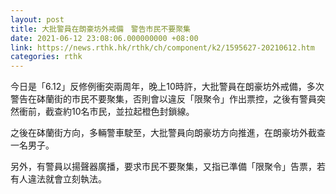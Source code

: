 ```yaml
---
layout: post
title: 大批警員在朗豪坊外戒備　警告市民不要聚集
date: 2021-06-12 23:08:06.000000000 +08:00
link: https://news.rthk.hk/rthk/ch/component/k2/1595627-20210612.htm
categories: rthk
---
```


今日是「6.12」反修例衝突兩周年，晚上10時許，大批警員在朗豪坊外戒備，多次警告在砵蘭街的市民不要聚集，否則會以違反「限聚令」作出票控，之後有警員突然衝前，截查約10名市民，並拉起橙色封鎖線。

之後在砵蘭街方向，多輛警車駛至，大批警員向朗豪坊方向推進，在朗豪坊外截查一名男子。

另外，有警員以揚聲器廣播，要求市民不要聚集，又指已準備「限聚令」告票，若有人違法就會立刻執法。

